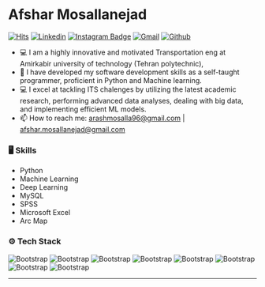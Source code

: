# Afshar Mosallanejad    
[![Hits](https://hits.seeyoufarm.com/api/count/incr/badge.svg?url=https%3A%2F%2Fgithub.com%2Fhejazizo%2Fhejazizo&count_bg=%2379C83D&title_bg=%23555555&icon=&icon_color=%23E7E7E7&title=Profile+Views&edge_flat=false)](https://hits.seeyoufarm.com)
[![Linkedin](https://img.shields.io/badge/-LinkedIn-blue?style=flat&logo=Linkedin&logoColor=white)](https://www.linkedin.com/in/arash-mosalla-nejad-788024200/)
[![Instagram Badge](https://img.shields.io/badge/-Instagram-purple?logo=instagram&logoColor=white&link=https://instagram.com/ashkan_msl/)](https://www.instagram.com/arash_msl)
[![Gmail](https://img.shields.io/badge/-Gmail-c14438?style=flat&logo=Gmail&logoColor=white)](mailto:arashmosalla96.com)
[![Github](https://img.shields.io/github/followers/hejazizo?label=Follow&style=social)](https://github.com/arashmosalla)

- 💻 I am a highly innovative and motivated Transportation eng at Amirkabir university of technology (Tehran polytechnic),
- 🌱 I have developed my software development skills as a self-taught programmer, proficient in Python and Machine learning.
- 💻 I excel at tackling ITS chalenges by utilizing the latest academic research, performing advanced data analyses, dealing with big data, and implementing efficient ML models.
- 📫 How to reach me: arashmosalla96@gmail.com | 	afshar.mosallanejad@gmail.com


### 🖥 Skills
- Python
- Machine Learning
- Deep Learning
- MySQL
- SPSS
- Microsoft Excel
- Arc Map
  
### ⚙️ Tech Stack

![Bootstrap](https://img.shields.io/badge/-Python-05122A?style=flat-square&logo=Python&color=353535) ![Bootstrap](https://img.shields.io/badge/-TensorFlow-05122A?style=flat-square&logo=TensorFlow&color=353535) ![Bootstrap](https://img.shields.io/badge/-Scikit%20Learn-05122A?style=flat-square&logo=Scikit-Learn&color=353535) ![Bootstrap](https://img.shields.io/badge/-PostgreSQL-05122A?style=flat-square&logo=PostgreSQL&color=353535) ![Bootstrap](https://img.shields.io/badge/-Pandas-05122A?style=flat-square&logo=Pandas&color=353535) ![Bootstrap](https://img.shields.io/badge/-Numpy-05122A?style=flat-square&logo=Numpy&color=353535) ![Bootstrap](https://img.shields.io/badge/-Matplotlib-05122A?style=flat-square&logo=Matplotlib&color=353535) ![Bootstrap](https://img.shields.io/badge/-Visual%20Studio%20Code-05122A?style=flat-square&logo=Visual-Studio-Code&color=353535)


---
